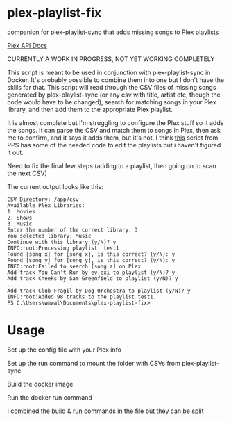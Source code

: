 # plex-playlist-fix
companion for [plex-playlist-sync](https://github.com/rnagabhyrava/plex-playlist-sync) that adds missing songs to Plex playlists

[Plex API Docs](https://github.com/pkkid/python-plexapi)

CURRENTLY A WORK IN PROGRESS, NOT YET WORKING COMPLETELY

This script is meant to be used in conjunction with plex-playlist-sync in Docker. It's probably possible to combine them into one but I don't have the skills for that. This script will read through the CSV files of missing songs generated by plex-playlist-sync (or any csv with title, artist etc, though the code would have to be changed), search for matching songs in your Plex library, and then add them to the appropriate Plex playlist.

It is almost complete but I'm struggling to configure the Plex stuff so it adds the songs. It can parse the CSV and match them to songs in Plex, then ask me to confirm, and it says it adds them, but it's not. I think [this](https://github.com/rnagabhyrava/plex-playlist-sync/blob/main/plex-playlist-sync/utils/plex.py) script from PPS has some of the needed code to edit the playlists but i haven't figured it out.

Need to fix the final few steps (adding to a playlist, then going on to scan the next CSV)

The current output looks like this:
```
CSV Directory: /app/csv
Available Plex Libraries:
1. Movies
2. Shows
3. Music
Enter the number of the correct library: 3
You selected library: Music
Continue with this library (y/N)? y
INFO:root:Processing playlist: test1
Found [song x] for [song x], is this correct? (y/N): y
Found [song y] for [song y], is this correct? (y/N): y
INFO:root:Failed to search [song z] on Plex
Add track You Can't Run by ev.exi to playlist (y/N)? y
Add track Cheeks by Sam Greenfield to playlist (y/N)? y
...
Add track Club Fragil by Dog Orchestra to playlist (y/N)? y
INFO:root:Added 98 tracks to the playlist test1.
PS C:\Users\wmwal\Documents\plex-playlist-fix>
```

# Usage

Set up the config file with your Plex info

Set up the run command to mount the folder with CSVs from plex-playlist-sync

Build the docker image

Run the docker run command

I combined the build & run commands in the file but they can be split

